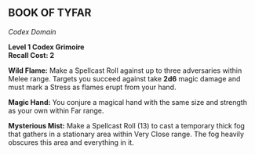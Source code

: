 ## BOOK OF TYFAR  
_Codex Domain_

**Level 1 Codex Grimoire**  
**Recall Cost: 2**

**Wild Flame:** Make a Spellcast Roll against up to three adversaries within Melee range. Targets you succeed against take **2d6** magic damage and must mark a Stress as flames erupt from your hand.  

**Magic Hand:** You conjure a magical hand with the same size and strength as your own within Far range.  

**Mysterious Mist:** Make a Spellcast Roll (13) to cast a temporary thick fog that gathers in a stationary area within Very Close range. The fog heavily obscures this area and everything in it.  
